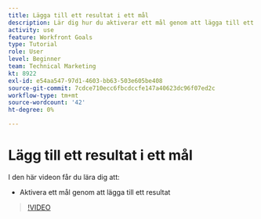 ```yaml
---
title: Lägga till ett resultat i ett mål
description: Lär dig hur du aktiverar ett mål genom att lägga till ett resultat i [!DNL-mål].
activity: use
feature: Workfront Goals
type: Tutorial
role: User
level: Beginner
team: Technical Marketing
kt: 8922
exl-id: e54aa547-97d1-4603-bb63-503e605be408
source-git-commit: 7cdce710ecc6fbcdccfe147a40623dc96f07ed2c
workflow-type: tm+mt
source-wordcount: '42'
ht-degree: 0%

---
```


# Lägg till ett resultat i ett mål

I den här videon får du lära dig att:

* Aktivera ett mål genom att lägga till ett resultat

>[!VIDEO](https://video.tv.adobe.com/v/335194/?quality=12)
